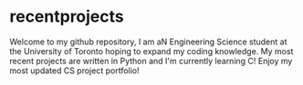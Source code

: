 # recentprojects
Welcome to my github repository, I am aN Engineering Science student at the University of Toronto hoping to expand my coding knowledge. My most recent projects are written
in Python and I'm currently learning C! Enjoy my most updated CS project portfolio!
